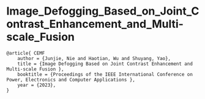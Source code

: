 # Image_Defogging_Based_on_Joint_Contrast_Enhancement_and_Multi-scale_Fusion
```
@article{ CEMF   
    author = {Junjie, Nie and Haotian, Wu and Shuyang, Yao},
    title = {Image Defogging Based on Joint Contrast Enhancement and Multi-scale Fusion },
    booktitle = {Proceedings of the IEEE International Conference on Power, Electronics and Computer Applications },
    year = {2023},
}
```

